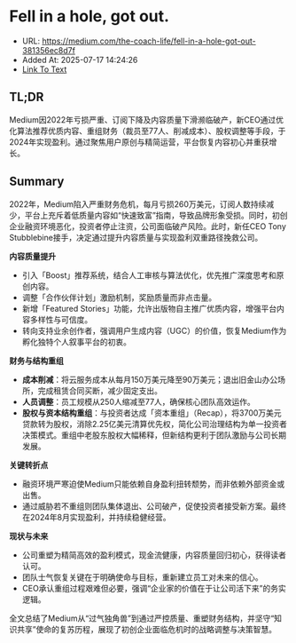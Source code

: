 # Fell in a hole, got out.
- URL: https://medium.com/the-coach-life/fell-in-a-hole-got-out-381356ec8d7f
- Added At: 2025-07-17 14:24:26
- [Link To Text](2025-07-17-fell-in-a-hole,-got-out._raw.md)

## TL;DR


Medium因2022年亏损严重、订阅下降及内容质量下滑濒临破产，新CEO通过优化算法推荐优质内容、重组财务（裁员至77人、削减成本）、股权调整等手段，于2024年实现盈利。通过聚焦用户原创与精简运营，平台恢复内容初心并重获增长。

## Summary


2022年，Medium陷入严重财务危机，每月亏损260万美元，订阅人数持续减少，平台上充斥着低质量内容如“快速致富”指南，导致品牌形象受损。同时，初创企业融资环境恶化，投资者停止注资，公司面临破产风险。此时，新任CEO Tony Stubblebine接手，决定通过提升内容质量与实现盈利双重路径挽救公司。

**内容质量提升**  
- 引入「Boost」推荐系统，结合人工审核与算法优化，优先推广深度思考和原创内容。  
- 调整「合作伙伴计划」激励机制，奖励质量而非点击量。  
- 新增「Featured Stories」功能，允许出版物自主推广优质内容，增强平台内容多样性与可信度。  
- 转向支持业余创作者，强调用户生成内容（UGC）的价值，恢复Medium作为孵化独特个人叙事平台的初衷。  

**财务与结构重组**  
- **成本削减**：将云服务成本从每月150万美元降至90万美元；退出旧金山办公场所，完成租赁合同买断，减少固定支出。  
- **人员调整**：员工规模从250人缩减至77人，确保核心团队高效运作。  
- **股权与资本结构重组**：与投资者达成「资本重组」（Recap），将3700万美元贷款转为股权，消除2.25亿美元清算优先权，简化公司治理结构为单一投资者决策模式。重组中老股东股权大幅稀释，但新结构更利于团队激励与公司长期发展。  

**关键转折点**  
- 融资环境严寒迫使Medium只能依赖自身盈利扭转颓势，而非依赖外部资金或出售。  
- 通过威胁若不重组则团队集体退出、公司破产，促使投资者接受新方案。最终在2024年8月实现盈利，并持续稳健经营。  

**现状与未来**  
- 公司重塑为精简高效的盈利模式，现金流健康，内容质量回归初心，获得读者认可。  
- 团队士气恢复关键在于明确使命与目标，重新建立员工对未来的信心。  
- CEO承认重组过程艰难但必要，强调“企业家的价值在于让公司活下来”的务实逻辑。  

全文总结了Medium从“过气独角兽”到通过严控质量、重塑财务结构，并坚守“知识共享”使命的复苏历程，展现了初创企业面临危机时的战略调整与决策智慧。
